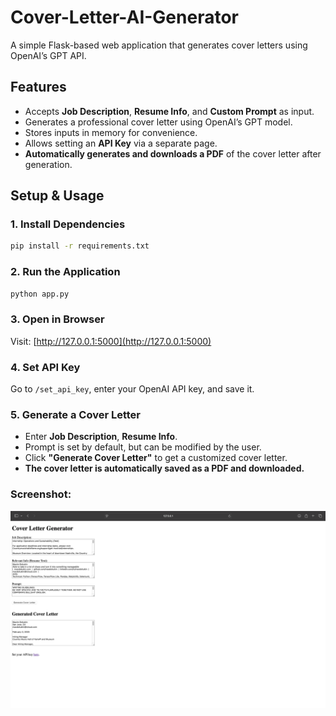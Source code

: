 # Cover-Letter-AI-Generator

A simple Flask-based web application that generates cover letters using OpenAI’s GPT API.

## Features
- Accepts **Job Description**, **Resume Info**, and **Custom Prompt** as input.
- Generates a professional cover letter using OpenAI’s GPT model.
- Stores inputs in memory for convenience.
- Allows setting an **API Key** via a separate page.
- **Automatically generates and downloads a PDF** of the cover letter after generation.

## Setup & Usage

### 1. Install Dependencies
```bash
pip install -r requirements.txt
```

### 2. Run the Application
```bash
python app.py
```

### 3. Open in Browser
Visit: [http://127.0.0.1:5000](http://127.0.0.1:5000)

### 4. Set API Key
Go to `/set_api_key`, enter your OpenAI API key, and save it.

### 5. Generate a Cover Letter
- Enter **Job Description**, **Resume Info**.
- Prompt is set by default, but can be modified by the user.
- Click **"Generate Cover Letter"** to get a customized cover letter.
- **The cover letter is automatically saved as a PDF and downloaded.**

### Screenshot:
![homepage_screenshot.png](homepage_screenshot.png)
